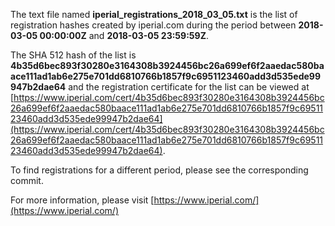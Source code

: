 The text file named **iperial_registrations_2018_03_05.txt** is the list of registration hashes created by iperial.com during the period between **2018-03-05 00:00:00Z** and **2018-03-05 23:59:59Z**.

The SHA 512 hash of the list is **4b35d6bec893f30280e3164308b3924456bc26a699ef6f2aaedac580baace111ad1ab6e275e701dd6810766b1857f9c6951123460add3d535ede99947b2dae64** and the registration certificate for the list can be viewed at [https://www.iperial.com/cert/4b35d6bec893f30280e3164308b3924456bc26a699ef6f2aaedac580baace111ad1ab6e275e701dd6810766b1857f9c6951123460add3d535ede99947b2dae64](https://www.iperial.com/cert/4b35d6bec893f30280e3164308b3924456bc26a699ef6f2aaedac580baace111ad1ab6e275e701dd6810766b1857f9c6951123460add3d535ede99947b2dae64).

To find registrations for a different period, please see the corresponding commit.

For more information, please visit [https://www.iperial.com/](https://www.iperial.com/)
